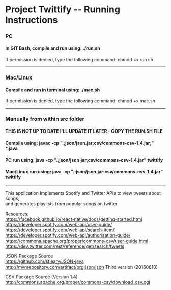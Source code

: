 # Project Twittify -- Running Instructions
### PC
#### In GIT Bash, compile and run using: ./run.sh
If permission is denied, type the following command: chmod +x run.sh

---

### Mac/Linux
#### Compile and run in terminal using: ./mac.sh
If permission is denied, type the following command: chmod +x mac.sh

---

### Manually from within src folder
#### THIS IS NOT UP TO DATE I'LL UPDATE IT LATER - COPY THE RUN.SH FILE
#### Compile using: javac -cp ".;json/json.jar;csv/commons-csv-1.4.jar;" \*.java
#### PC run using: java -cp ".;json/json.jar;csv/commons-csv-1.4.jar" twittify
#### Mac/Linux run using: java -cp ".:json/json.jar:csv/commons-csv-1.4.jar" twittify

---

This application Implements Spotify and Twitter APIs to view tweets about songs, <br>
and generates playlists from popular songs on twitter.

Resources:<br>
https://facebook.github.io/react-native/docs/getting-started.html<br>
https://developer.spotify.com/web-api/user-guide/<br>
https://developer.spotify.com/web-api/search-item/<br>
https://developer.spotify.com/web-api/authorization-guide/<br>
https://commons.apache.org/proper/commons-csv/user-guide.html<br>
https://dev.twitter.com/rest/reference/get/search/tweets<br>

JSON Package Source<br>
https://github.com/stleary/JSON-java<br>
http://mvnrepository.com/artifact/org.json/json  Third version (20160810)<br>

CSV Package Source (Version 1.4)<br>
http://commons.apache.org/proper/commons-csv/download_csv.cgi<br>
